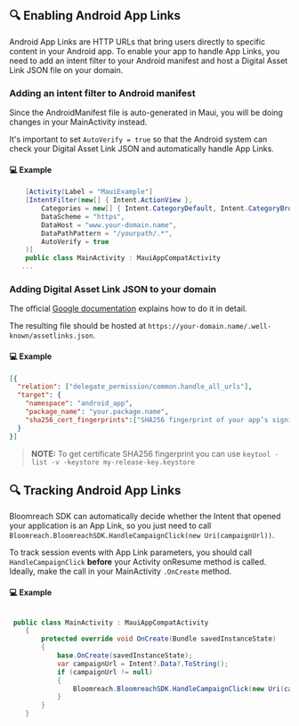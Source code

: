 ## 🔍 Enabling Android App Links
Android App Links are HTTP URLs that bring users directly to specific content in your Android app. To enable your app to handle App Links, you need to add an intent filter to your Android manifest and host a Digital Asset Link JSON file on your domain.

### Adding an intent filter to Android manifest

Since the AndroidManifest file is auto-generated in Maui, you will be doing changes in your MainActivity instead.

It's important to set `AutoVerify = true` so that the Android system can check your Digital Asset Link JSON and automatically handle App Links.

#### 💻 Example
```csharp
    [Activity(Label = "MauiExample"]
    [IntentFilter(new[] { Intent.ActionView },
        Categories = new[] { Intent.CategoryDefault, Intent.CategoryBrowsable },
        DataScheme = "https",
        DataHost = "www.your-domain.name",
        DataPathPattern = "/yourpath/.*",
        AutoVerify = true
    )]
    public class MainActivity : MauiAppCompatActivity
   ...
```

### Adding Digital Asset Link JSON to your domain
The official [Google documentation](https://developer.android.com/training/app-links/verify-site-associations.html#web-assoc) explains how to do it in detail.

The resulting file should be hosted at `https://your-domain.name/.well-known/assetlinks.json`.

#### 💻 Example
```json
[{
  "relation": ["delegate_permission/common.handle_all_urls"],
  "target": {
    "namespace": "android_app",
    "package_name": "your.package.name",
    "sha256_cert_fingerprints":["SHA256 fingerprint of your app’s signing certificate"]
  }
}]
```

> **NOTE:** To get certificate SHA256 fingerprint you can use `keytool -list -v -keystore my-release-key.keystore`

## 🔍 Tracking Android App Links
Bloomreach SDK can automatically decide whether the Intent that opened your application is an App Link, so you just need to call `Bloomreach.BloomreachSDK.HandleCampaignClick(new Uri(campaignUrl))`.

To track session events with App Link parameters, you should call `HandleCampaignClick` **before** your Activity onResume method is called. Ideally, make the call in your MainActivity `.OnCreate` method.

#### 💻 Example
```csharp

 public class MainActivity : MauiAppCompatActivity
    {
        protected override void OnCreate(Bundle savedInstanceState)
        {
            base.OnCreate(savedInstanceState);
            var campaignUrl = Intent?.Data?.ToString();
            if (campaignUrl != null)
            {
                Bloomreach.BloomreachSDK.HandleCampaignClick(new Uri(campaignUrl));
            }
        }
    }
```
